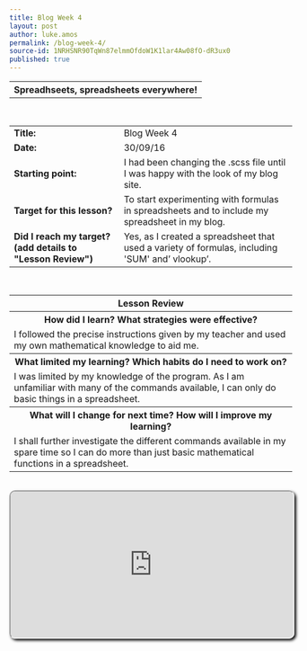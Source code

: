 ```yaml
---
title: Blog Week 4
layout: post
author: luke.amos
permalink: /blog-week-4/
source-id: 1NRHSNR90TqWn87elmmOfdoW1K1lar4Aw08fO-dR3ux0
published: true
---
```

<table class="title">
<tr>
<th><strong>Spreadhseets, spreadsheets everywhere!</strong></th>
</tr>
</table>
<br />

<table>
  <tr>
  <td><strong>Title:</strong></td>
    <td>Blog Week 4</td>
  </tr>
  <tr>
  <td><strong>Date:</strong></td>
    <td>30/09/16</td>
  </tr>
  <tr>
  <td><strong>Starting point:</strong></td>
    <td>I had been changing the .scss file until I was happy with the look of my blog site.</td>
  </tr>
  <tr>
  <td><strong>Target for this lesson?</strong></td>
    <td>To start experimenting with formulas in spreadsheets and to include my spreadsheet in my blog. </td>
  </tr>
  <tr>
    <td><strong>Did I reach my target? 
    (add details to "Lesson Review")</strong></td>
    <td>Yes, as I created a spreadsheet that used a variety of formulas, including 'SUM' and’ vlookup’.</td>
  </tr>
</table>
<br />

<table>
  <tr>
  <th><strong>Lesson Review</strong></th>
  </tr>
  <tr>
  <th><strong>How did I learn? What strategies were effective?</strong> </th>
  </tr>
  <tr>
    <td>I followed the precise instructions given by my teacher and used my own mathematical knowledge to aid me.</td>
  </tr>
  <tr>
  <th><strong>What limited my learning? Which habits do I need to work on?</strong></th>
  </tr>
  <tr>
    <td>I was limited by my knowledge of the program. As I am unfamiliar with many of the commands available, I can only do basic things in a spreadsheet.</td>
  </tr>
  <tr>
    <th><strong>What will I change for next time? How will I improve my learning?</strong></th>
  </tr>
  <tr>
    <td>I shall further investigate the different commands available in my spare time so I can do more than just basic mathematical functions in a spreadsheet.</td>
  </tr>
</table>
<br />
<iframe src="https://docs.google.com/spreadsheets/d/1IZNHGj6hDPPSimQlWjKxmUK0oa-_DjoZ_pXGIRrlxKU/pubhtml? widget=true&amp;headers=false" style="border-radius: 10px; box-shadow: 3px 3px 5px #000; width: 100%; height: 260px;"></iframe>
<br />

